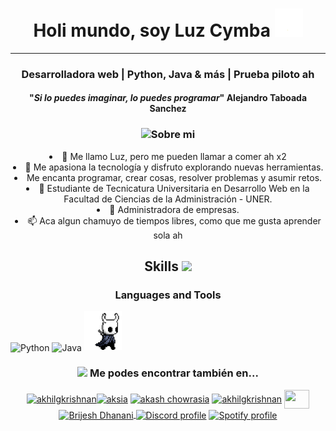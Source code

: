 
<h1 align="center"><b>Holi mundo, soy Luz Cymba </b><img src="https://github.com/Kathryn-Jie/Kathryn-Jie/blob/main/wave.gif" width="45"></h1>

</p>
<hr>
<h3 align="center"> Desarrolladora web | Python, Java & más | Prueba piloto ah </h3>
<p align="center">
</p>

<span align="center">
  <span>
    <h4 align="center">"<em>Si lo puedes imaginar, lo puedes programar</em>"
      <span align="center">Alejandro Taboada Sanchez</span>
    </h4>


<h3 align="center"> <img src="https://media.giphy.com/media/qjqUcgIyRjsl2/giphy.gif" width="60" />Sobre mi</h3>
  <li> 💜 Me llamo Luz, pero me pueden llamar a comer ah x2
  <li> 🔭 Me apasiona la tecnología y disfruto explorando nuevas herramientas.
  <li> Me encanta programar, crear cosas, resolver problemas y asumir retos.
  <li>🌱 Estudiante de Tecnicatura Universitaria en Desarrollo Web en la Facultad de Ciencias de la Administración - UNER.
  <li>🌱 Administradora de empresas.
  <li>📫 Aca algun chamuyo de tiempos libres, como que me gusta aprender sola ah 

## Skills <img src = "https://media2.giphy.com/media/QssGEmpkyEOhBCb7e1/giphy.gif?cid=ecf05e47a0n3gi1bfqntqmob8g9aid1oyj2wr3ds3mg700bl&rid=giphy.gif" width = 32px> 

### Languages and Tools
<p align="left">
<img align="center" src="https://cdn.jsdelivr.net/npm/simple-icons@3.0.1/icons/python.svg" alt="Python" height="30" width="40" />
<img align="center" src="https://cdn.jsdelivr.net/npm/simple-icons@3.0.1/icons/java.svg" alt="Java" height="30" width="40" />

<img src="https://raw.githubusercontent.com/TanZng/TanZng/master/assets/hollor_knight3.gif" width="60"/>
 
 





  
### <img src="https://media.giphy.com/media/VgCDAzcKvsR6OM0uWg/giphy.gif" width="50"> Me podes encontrar también en...  
<p align="center">
<a href="https://dev.to/akhilgkrishnan" target="blank"><img align="center" src="https://cdn.jsdelivr.net/npm/simple-icons@3.0.1/icons/dev-dot-to.svg" alt="akhilgkrishnan" height="30" width="30" /></
<a href="https://www.linkedin.com/in/luz-cymbaluk/" target="blank"><img align="center" src="https://cdn.jsdelivr.net/npm/simple-icons@3.0.1/icons/linkedin.svg" alt="aksia" height="30" width="40" /></a>
<a href="https://www.facebook.com/luz.cymbaluk/" target="blank"><img align="center" src="https://cdn.jsdelivr.net/npm/simple-icons@3.0.1/icons/facebook.svg" alt="akash chowrasia" height="30" width="40" /></a>
<a href="https://instagram.com/luz.cymba" target="blank"><img align="center" src="https://cdn.jsdelivr.net/npm/simple-icons@3.0.1/icons/instagram.svg" alt="akhilgkrishnan" height="30" width="30" /></a>
 <a href = "mailto: luzcymba14@gmail.com"><img align="center" src="https://simpleicons.org/icons/gmail.svg" height="30" width="40" /></a>
 <a href="https://www.youtube.com/@luzcymb)"> <img align="center" alt="Brijesh Dhanani" width="30px" src="https://cdn.jsdelivr.net/npm/simple-icons@v3/icons/youtube.svg" />
<a href="https://discordapp.com/users/541515000926306316"><img align="center" src="https://cdn.jsdelivr.net/npm/simple-icons@3.0.1/icons/discord.svg" alt="Discord profile" height="30" width="40" /></a>
<a href="https://open.spotify.com/user/21w5qrmgsdsccbhg24a2x3fhi"><img align="center" src="https://cdn.jsdelivr.net/npm/simple-icons@3.0.1/icons/spotify.svg" alt="Spotify profile" height="30" width="40" /></a>
</a>
</p>
</p>
